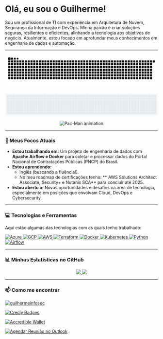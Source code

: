 # Olá, eu sou o Guilherme!

Sou um profissional de TI com experiência em Arquitetura de Nuvem, Segurança da Informação e DevOps. Minha paixão é criar soluções seguras, resilientes e eficientes, alinhando a tecnologia aos objetivos de negócio. Atualmente, estou focado em aprofundar meus conhecimentos em engenharia de dados e automação.

---

<p align="center">
  <img src="https://github.com/null-bin/null-bin/blob/output/github-contribution-grid-snake.svg" alt="Snake animation">
</p>

<p align="center">
  <img src="tetris.gif" alt="Tetris animation" width="800px"/>
</p>

<p align="center">
  <img src="pacman.gif" alt="Pac-Man animation" width="800px"/>
</p>

---

### 🌱 Meus Focos Atuais

-   **Estou trabalhando em:** Um projeto de engenharia de dados com **Apache Airflow e Docker** para coletar e processar dados do Portal Nacional de Contratações Públicas (PNCP) do Brasil.
-   **Estou aprendendo:**
    -   Inglês (buscando a fluência!).
    -   No meu roadmap de certificações tenho: ** AWS Solutions Architect Associate, Security+ e Nutanix SCA** para concluir até 2025.
-   **Estou aberto a:** Novas oportunidades e desafios na área de tecnologia, especialmente em posições que envolvam Cloud, DevOps e Cybersecurity.

---

### 💻 Tecnologias e Ferramentas

Aqui estão algumas das tecnologias com as quais tenho trabalhado:

<p align="left">
  <a href="https://azure.microsoft.com" target="_blank"> <img src="https://img.shields.io/badge/Azure-0078D4?style=for-the-badge&logo=microsoft-azure&logoColor=white" alt="Azure"/> </a>
  <a href="https://cloud.google.com" target="_blank"> <img src="https://img.shields.io/badge/Google_Cloud-00FF00?style=for-the-badge&logo=google-cloud&logoColor=white" alt="GCP"/> </a>
  <a href="https://aws.amazon.com" target="_blank"> <img src="https://img.shields.io/badge/AWS-232F3E?style=for-the-badge&logo=amazon-aws&logoColor=white" alt="AWS"/> </a>
  <a href="https://www.terraform.io/" target="_blank"> <img src="https://img.shields.io/badge/Terraform-7B42BC?style=for-the-badge&logo=terraform&logoColor=white" alt="Terraform"/> </a>
  <a href="https://www.docker.com/" target="_blank"> <img src="https://img.shields.io/badge/Docker-2496ED?style=for-the-badge&logo=docker&logoColor=white" alt="Docker"/> </a>
  <a href="https://kubernetes.io" target="_blank"> <img src="https://img.shields.io/badge/Kubernetes-326CE5?style=for-the-badge&logo=kubernetes&logoColor=white" alt="Kubernetes"/> </a>
  <a href="https://www.python.org" target="_blank"> <img src="https://img.shields.io/badge/Python-3776AB?style=for-the-badge&logo=python&logoColor=white" alt="Python"/> </a>
  <a href="https://airflow.apache.org/" target="_blank"> <img src="https://img.shields.io/badge/Apache_Airflow-B22222?style=for-the-badge&logo=Apache-Airflow&logoColor=white" alt="Airflow"/> </a>
</p>

---

### 📊 Minhas Estatísticas no GitHub

<p align="center">
  <a href="https://github.com/null-bin">
    <img height="180em" src="https://github-readme-stats.vercel.app/api?username=null-bin&show_icons=true&theme=dracula&include_all_commits=true&count_private=true"/>
    <img height="180em" src="https://github-readme-stats.vercel.app/api/top-langs/?username=null-bin&layout=compact&langs_count=8&theme=dracula"/>
  </a>
</p>

---

### 📫 Como me encontrar

<p align="left">
  <a href="https://linkedin.com/in/guilhermeinfosec" target="_blank">
    <img align="center" src="https://raw.githubusercontent.com/rahuldkjain/github-profile-readme-generator/master/src/images/icons/Social/linked-in-alt.svg" alt="guilhermeinfosec" height="30" width="40" />
  </a>
</p>

<p align="left">
  <a href="https://www.credly.com/users/guilhermeinfosec/badges#credly" target="_blank">
    <img src="https://img.shields.io/badge/Credly-FF6B00?style=for-the-badge&logo=credly&logoColor=white" alt="Credly Badges"/>
  </a>
</p>

<p align="left">
  <a href="https://www.credential.net/profile/guilhermeinfosec/wallet" target="_blank">
    <img src="https://img.shields.io/badge/Accredible-5B43F0?style=for-the-badge&logo=accredible&logoColor=white" alt="Accredible Wallet"/>
  </a>
</p>

<p align="left">
  <a href="https://outlook.office.com/bookwithme/user/46ee43a2f17d4d1e97891abc5b8ed8ed@infra-work.com/meetingtype/LKxfjrfLZU-Z1cI8mBlyjQ2?anonymous&ismsaljsauthenabled&ep=mlink" target="_blank">
    <img src="https://img.shields.io/badge/📅%20Agendar%20Reunião-0078D4?style=for-the-badge&logo=microsoft-outlook&logoColor=white" alt="Agendar Reunião no Outlook"/>
  </a>
</p>

<!--
**Null-bin/Null-bin** is a ✨ _special_ ✨ repository because its `README.md` (this file) appears on your GitHub profile.

Here are some ideas to get you started:

- 🔭 I’m currently working on ...
- 🌱 I’m currently learning ...
- 👯 I’m looking to collaborate on ...
- 🤔 I’m looking for help with ...
- 💬 Ask me about ...
- 📫 How to reach me: ...
- 😄 Pronouns: ...
- ⚡ Fun fact: ...
-->
